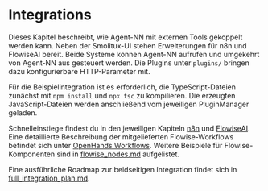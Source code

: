 # Integrations

Dieses Kapitel beschreibt, wie Agent-NN mit externen Tools gekoppelt werden kann. Neben der Smolitux-UI stehen Erweiterungen für n8n und FlowiseAI bereit. Beide Systeme können Agent-NN aufrufen und umgekehrt von Agent-NN aus gesteuert werden. Die Plugins unter `plugins/` bringen dazu konfigurierbare HTTP-Parameter mit.

Für die Beispielintegration ist es erforderlich, die TypeScript-Dateien zunächst mit `npm install` und `npx tsc` zu kompilieren. Die erzeugten JavaScript-Dateien werden anschließend vom jeweiligen PluginManager geladen.

Schnelleinstiege findest du in den jeweiligen Kapiteln [n8n](n8n.md#quick-start) und [FlowiseAI](flowise.md#quick-start). Eine detaillierte Beschreibung der mitgelieferten Flowise-Workflows befindet sich unter [OpenHands Workflows](openhands_workflows.md).
Weitere Beispiele für Flowise-Komponenten sind in [flowise_nodes.md](../flowise_nodes.md) aufgelistet.

Eine ausführliche Roadmap zur beidseitigen Integration findet sich in [full_integration_plan.md](full_integration_plan.md).
